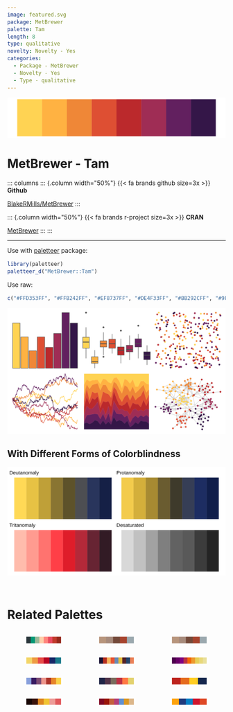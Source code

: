 ```yaml
---
image: featured.svg
package: MetBrewer
palette: Tam
length: 8
type: qualitative
novelty: Novelty - Yes
categories:
  - Package - MetBrewer
  - Novelty - Yes
  - Type - qualitative
---
```


![](featured.svg)

# MetBrewer - Tam 

::: columns
::: {.column width="50%"}
{{< fa brands github size=3x >}}
**Github**

[BlakeRMills/MetBrewer](https://github.com/BlakeRMills/MetBrewer)
:::

::: {.column width="50%"}
{{< fa brands r-project size=3x >}}
**CRAN**

[MetBrewer](https://CRAN.R-project.org/package=MetBrewer)
:::
:::

<hr> 

Use with [paletteer](https://emilhvitfeldt.github.io/paletteer/) package:

```r
library(paletteer)
paletteer_d("MetBrewer::Tam")
```

Use raw:

```r
c("#FFD353FF", "#FFB242FF", "#EF8737FF", "#DE4F33FF", "#BB292CFF", "#9F2D55FF", "#62205FFF", "#341648FF")
``` 

![](examples.png) <br>

## With Different Forms of Colorblindness

![](colorblind.svg) 

<br>

# Related Palettes

<div class="list" style="display: grid; grid-template-columns: auto auto auto;"> <figure class="figure">
<a href="../../awtools/a_palette/"> <img src="../../awtools/a_palette/featured.svg" style="width: 100%;" class="figure-img"></a>
</figure> <figure class="figure">
<a href="../../ButterflyColors/hamadryas_feronia/"> <img src="../../ButterflyColors/hamadryas_feronia/featured.svg" style="width: 100%;" class="figure-img"></a>
</figure> <figure class="figure">
<a href="../../ButterflyColors/hamadryas_feronia/"> <img src="../../ButterflyColors/hamadryas_feronia/featured.svg" style="width: 100%;" class="figure-img"></a>
</figure> <figure class="figure">
<a href="../../MoMAColors/OKeeffe/"> <img src="../../MoMAColors/OKeeffe/featured.svg" style="width: 100%;" class="figure-img"></a>
</figure> <figure class="figure">
<a href="../../peRReo/badbunny2/"> <img src="../../peRReo/badbunny2/featured.svg" style="width: 100%;" class="figure-img"></a>
</figure> <figure class="figure">
<a href="../../trekcolors/enara/"> <img src="../../trekcolors/enara/featured.svg" style="width: 100%;" class="figure-img"></a>
</figure> <figure class="figure">
<a href="../../MetBrewer/Archambault/"> <img src="../../MetBrewer/Archambault/featured.svg" style="width: 100%;" class="figure-img"></a>
</figure> <figure class="figure">
<a href="../../jcolors/pal4/"> <img src="../../jcolors/pal4/featured.svg" style="width: 100%;" class="figure-img"></a>
</figure> <figure class="figure">
<a href="../../suffrager/london/"> <img src="../../suffrager/london/featured.svg" style="width: 100%;" class="figure-img"></a>
</figure> <figure class="figure">
<a href="../../beyonce/X36/"> <img src="../../beyonce/X36/featured.svg" style="width: 100%;" class="figure-img"></a>
</figure> <figure class="figure">
<a href="../../colRoz/c_brevi/"> <img src="../../colRoz/c_brevi/featured.svg" style="width: 100%;" class="figure-img"></a>
</figure> <figure class="figure">
<a href="../../nbapalettes/blazers_city/"> <img src="../../nbapalettes/blazers_city/featured.svg" style="width: 100%;" class="figure-img"></a>
</figure> 
</div>
